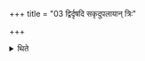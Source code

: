 +++
title = "03 द्विर्दृषदि सकृदुपलायान् त्रिः"

+++

<details><summary>थिते</summary>

3. Twice on the upper stone and once on the lower stone (he strikes). (In this way) doing (the act of stiking) for three times he makes (the total number of striking) nine times.
</details>
